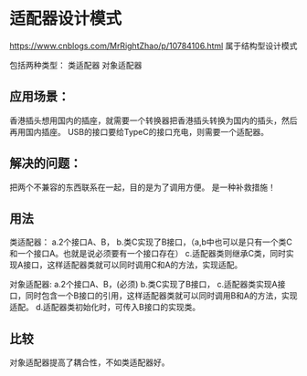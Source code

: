 # 适配器设计模式
https://www.cnblogs.com/MrRightZhao/p/10784106.html
属于结构型设计模式

包括两种类型：
类适配器
对象适配器

## 应用场景：
香港插头想用国内的插座，就需要一个转换器把香港插头转换为国内的插头，然后再用国内插座。
USB的接口要给TypeC的接口充电，则需要一个适配器。

## 解决的问题：
把两个不兼容的东西联系在一起，目的是为了调用方便。
是一种补救措施！

## 用法
类适配器：
a.2个接口A、B，
b.类C实现了B接口，（a,b中也可以是只有一个类C和一个接口A。也就是说必须要有一个接口存在）
c.适配器类则继承C类，同时实现A接口，这样适配器类就可以同时调用C和A的方法，实现适配。

对象适配器:
a.2个接口A、B，(必须)
b.类C实现了B接口，
c.适配器类实现A接口，同时包含一个B接口的引用，这样适配器类就可以同时调用B和A的方法，实现适配。
d.适配器类初始化时，可传入B接口的实现类。

## 比较
对象适配器提高了耦合性，不如类适配器好。